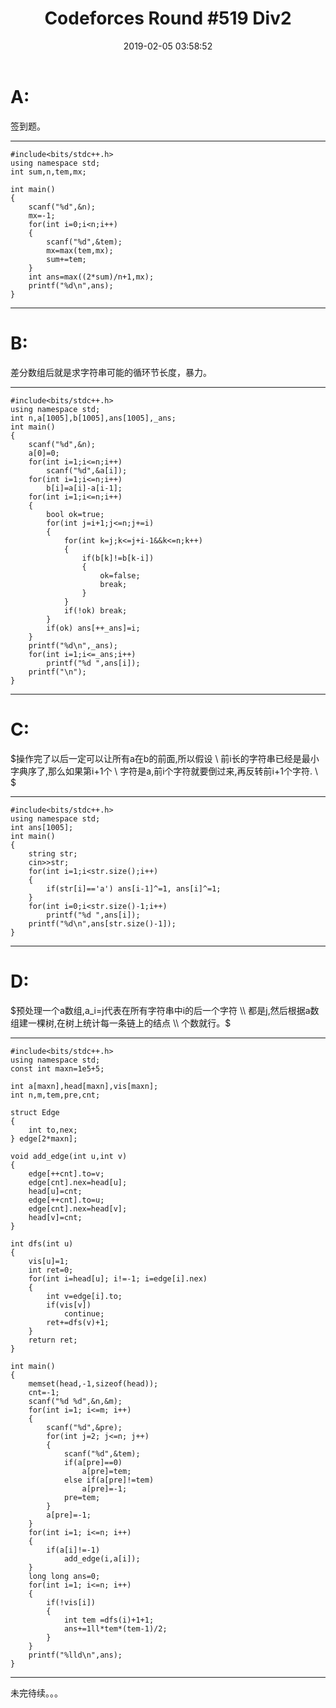 ﻿---
layout: post
title: 'Codeforces Round #519 Div2'
date: 2019-02-05 03:58:52
tags: codeforces
categories: codeforces
mathjax: true

---
# A:

签到题。

---
<!-- more -->
```
#include<bits/stdc++.h>
using namespace std;
int sum,n,tem,mx;

int main()
{
    scanf("%d",&n);
    mx=-1;
    for(int i=0;i<n;i++)
    {
        scanf("%d",&tem);
        mx=max(tem,mx);
        sum+=tem;
    }
    int ans=max((2*sum)/n+1,mx);
    printf("%d\n",ans);
}
```
---
# B:

差分数组后就是求字符串可能的循环节长度，暴力。

---
```
#include<bits/stdc++.h>
using namespace std;
int n,a[1005],b[1005],ans[1005],_ans;
int main()
{
    scanf("%d",&n);
    a[0]=0;
    for(int i=1;i<=n;i++)
        scanf("%d",&a[i]);
    for(int i=1;i<=n;i++)
        b[i]=a[i]-a[i-1];
    for(int i=1;i<=n;i++)
    {
        bool ok=true;
        for(int j=i+1;j<=n;j+=i)
        {
            for(int k=j;k<=j+i-1&&k<=n;k++)
            {
                if(b[k]!=b[k-i])
                {
                    ok=false;
                    break;
                }
            }
            if(!ok) break;
        }
        if(ok) ans[++_ans]=i;
    }
    printf("%d\n",_ans);
    for(int i=1;i<=_ans;i++)
        printf("%d ",ans[i]);
    printf("\n");
}
```
---
# C:

$操作完了以后一定可以让所有a在b的前面,所以假设 \\
前i长的字符串已经是最小字典序了,那么如果第i+1个 \\
字符是a,前i个字符就要倒过来,再反转前i+1个字符. \\
$

---
```
#include<bits/stdc++.h>
using namespace std;
int ans[1005];
int main()
{
    string str;
    cin>>str;
    for(int i=1;i<str.size();i++)
    {
        if(str[i]=='a') ans[i-1]^=1, ans[i]^=1;
    }
    for(int i=0;i<str.size()-1;i++)
        printf("%d ",ans[i]);
    printf("%d\n",ans[str.size()-1]);
}
```
---
# D:

$预处理一个a数组,a_i=j代表在所有字符串中i的后一个字符 \\
都是j,然后根据a数组建一棵树,在树上统计每一条链上的结点 \\
个数就行。$

---
```
#include<bits/stdc++.h>
using namespace std;
const int maxn=1e5+5;

int a[maxn],head[maxn],vis[maxn];
int n,m,tem,pre,cnt;

struct Edge
{
    int to,nex;
} edge[2*maxn];

void add_edge(int u,int v)
{
    edge[++cnt].to=v;
    edge[cnt].nex=head[u];
    head[u]=cnt;
    edge[++cnt].to=u;
    edge[cnt].nex=head[v];
    head[v]=cnt;
}

int dfs(int u)
{
    vis[u]=1;
    int ret=0;
    for(int i=head[u]; i!=-1; i=edge[i].nex)
    {
        int v=edge[i].to;
        if(vis[v])
            continue;
        ret+=dfs(v)+1;
    }
    return ret;
}

int main()
{
    memset(head,-1,sizeof(head));
    cnt=-1;
    scanf("%d %d",&n,&m);
    for(int i=1; i<=m; i++)
    {
        scanf("%d",&pre);
        for(int j=2; j<=n; j++)
        {
            scanf("%d",&tem);
            if(a[pre]==0)
                a[pre]=tem;
            else if(a[pre]!=tem)
                a[pre]=-1;
            pre=tem;
        }
        a[pre]=-1;
    }
    for(int i=1; i<=n; i++)
    {
        if(a[i]!=-1)
            add_edge(i,a[i]);
    }
    long long ans=0;
    for(int i=1; i<=n; i++)
    {
        if(!vis[i])
        {
            int tem =dfs(i)+1+1;
            ans+=1ll*tem*(tem-1)/2;
        }
    }
    printf("%lld\n",ans);
}
```
---
未完待续。。。
